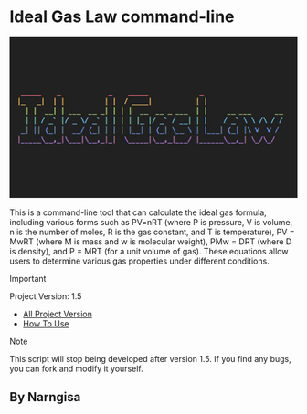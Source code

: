 # Ideal Gas Law command-line

<img src="doc/img/idealgas.jpg" />

This is a command-line tool that can calculate the ideal gas formula, including various forms such as PV=nRT (where P is pressure, V is volume, n is the number of moles, R is the gas constant, and T is temperature), PV = MwRT (where M is mass and w is molecular weight), PMw = DRT (where D is density), and P = MRT (for a unit volume of gas). These equations allow users to determine various gas properties under different conditions.

> [!IMPORTANT]
> Project Version: 1.5
>
> - [All Project Version](doc/version.md)
> - [How To Use](doc/run.md)

> [!NOTE]
> This script will stop being developed after version 1.5. 
> If you find any bugs, you can fork and modify it yourself.


## By Narngisa
